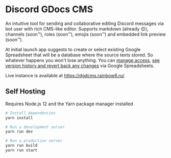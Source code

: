 # Discord GDocs CMS

An intuitive tool for sending and collaborative editing Discord messages via bot user with rich CMS-like editor. Supports markdown (already 😊), channels (soon™), roles (soon™), emojis (soon™) and embedded link preview (soon™).

At initial launch app suggests to create or select existing Google Spreadsheet that will be a database where the source texts stored. So whatever happens you won't lose anything. You can [manage access](https://support.google.com/docs/answer/2494893), [see version history and revert back any changes](https://support.google.com/docs/answer/190843) via Google Spreadsheets.

Live instance is available at <https://dgdcms.rainbow6.ru/>.

## Self Hosting

Requires Node.js 12 and the Yarn package manager installed

```sh
# Install dependencies
yarn install

# Run a development server
yarn run dev

# Run a production server
yarn run build
yarn run start
```
